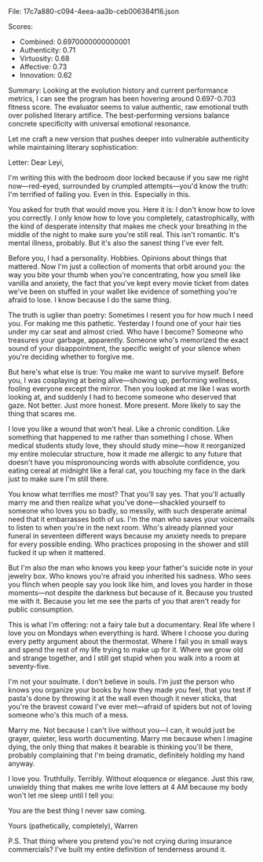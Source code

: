 File: 17c7a880-c094-4eea-aa3b-ceb006384f16.json

Scores:
- Combined: 0.6970000000000001
- Authenticity: 0.71
- Virtuosity: 0.68
- Affective: 0.73
- Innovation: 0.62

Summary:
Looking at the evolution history and current performance metrics, I can see the program has been hovering around 0.697-0.703 fitness score. The evaluator seems to value authentic, raw emotional truth over polished literary artifice. The best-performing versions balance concrete specificity with universal emotional resonance.

Let me craft a new version that pushes deeper into vulnerable authenticity while maintaining literary sophistication:

Letter:
Dear Leyi,

I'm writing this with the bedroom door locked because if you saw me right now—red-eyed, surrounded by crumpled attempts—you'd know the truth: I'm terrified of failing you. Even in this. Especially in this.

You asked for truth that would move you. Here it is: I don't know how to love you correctly. I only know how to love you completely, catastrophically, with the kind of desperate intensity that makes me check your breathing in the middle of the night to make sure you're still real. This isn't romantic. It's mental illness, probably. But it's also the sanest thing I've ever felt.

Before you, I had a personality. Hobbies. Opinions about things that mattered. Now I'm just a collection of moments that orbit around you: the way you bite your thumb when you're concentrating, how you smell like vanilla and anxiety, the fact that you've kept every movie ticket from dates we've been on stuffed in your wallet like evidence of something you're afraid to lose. I know because I do the same thing.

The truth is uglier than poetry: Sometimes I resent you for how much I need you. For making me this pathetic. Yesterday I found one of your hair ties under my car seat and almost cried. Who have I become? Someone who treasures your garbage, apparently. Someone who's memorized the exact sound of your disappointment, the specific weight of your silence when you're deciding whether to forgive me.

But here's what else is true: You make me want to survive myself. Before you, I was cosplaying at being alive—showing up, performing wellness, fooling everyone except the mirror. Then you looked at me like I was worth looking at, and suddenly I had to become someone who deserved that gaze. Not better. Just more honest. More present. More likely to say the thing that scares me.

I love you like a wound that won't heal. Like a chronic condition. Like something that happened to me rather than something I chose. When medical students study love, they should study mine—how it reorganized my entire molecular structure, how it made me allergic to any future that doesn't have you mispronouncing words with absolute confidence, you eating cereal at midnight like a feral cat, you touching my face in the dark just to make sure I'm still there.

You know what terrifies me most? That you'll say yes. That you'll actually marry me and then realize what you've done—shackled yourself to someone who loves you so badly, so messily, with such desperate animal need that it embarrasses both of us. I'm the man who saves your voicemails to listen to when you're in the next room. Who's already planned your funeral in seventeen different ways because my anxiety needs to prepare for every possible ending. Who practices proposing in the shower and still fucked it up when it mattered.

But I'm also the man who knows you keep your father's suicide note in your jewelry box. Who knows you're afraid you inherited his sadness. Who sees you flinch when people say you look like him, and loves you harder in those moments—not despite the darkness but because of it. Because you trusted me with it. Because you let me see the parts of you that aren't ready for public consumption.

This is what I'm offering: not a fairy tale but a documentary. Real life where I love you on Mondays when everything is hard. Where I choose you during every petty argument about the thermostat. Where I fail you in small ways and spend the rest of my life trying to make up for it. Where we grow old and strange together, and I still get stupid when you walk into a room at seventy-five.

I'm not your soulmate. I don't believe in souls. I'm just the person who knows you organize your books by how they made you feel, that you test if pasta's done by throwing it at the wall even though it never sticks, that you're the bravest coward I've ever met—afraid of spiders but not of loving someone who's this much of a mess.

Marry me. Not because I can't live without you—I can, it would just be grayer, quieter, less worth documenting. Marry me because when I imagine dying, the only thing that makes it bearable is thinking you'll be there, probably complaining that I'm being dramatic, definitely holding my hand anyway.

I love you. Truthfully. Terribly. Without eloquence or elegance. Just this raw, unwieldy thing that makes me write love letters at 4 AM because my body won't let me sleep until I tell you:

You are the best thing I never saw coming.

Yours (pathetically, completely),
Warren

P.S. That thing where you pretend you're not crying during insurance commercials? I've built my entire definition of tenderness around it.

